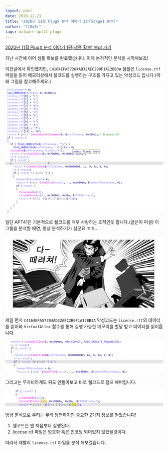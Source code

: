 ```yaml
---
layout: post
date: 2020-12-21
title: "2020년 11월 PlugX 분석 이야기 2편(Stage1 분석)"
author: "f10w3r"
tags: malware apt41 plugx
---
```


[2020년 11월 PlugX 분석 이야기 1편(샘플 확보) 보러 가기](PlugX-1.md)

지난 시간에 이어 샘플 확보를 완료했습니다. 이제 본격적인 분석을 시작해보죠!

이전글에서 확인했지만, `C4164EFA57204AD32AEC2B0F1A12BB3A` 샘플은 `license.rtf` 파일을 읽어 메모리상에서 쉘코드를 실행하는 구조를 가지고 있는 악성코드 입니다.(아래 그림을 참고해주세요.)

![pic1](pic/ida_screen.png?raw=true)


일단 APT41은 기본적으로 쉘코드를 매우 사랑하는 조직인듯 합니다.(글쓴이 피셜) 이 그룹을 분석할 때면, 항상 분석하기가 싫군요 ㅎㅎ..

![pic2](pic/fuckingshellcode.jpg?raw=true)


제일 먼저 `C4164EFA57204AD32AEC2B0F1A12BB3A` 악성코드는 `license.rtf`의 데이터를 읽어와 `VirtualAlloc` 함수를 통해 실행 가능한 메모리를 할당 받고 데이터를 읽어옵니다.

![pic3](pic/스크린샷%202020-12-20%20오후%2010.39.37.png?raw=true)


그리고는 무자비하게도 뒤도 안돌아보고 바로 쉘코드로 점프 해버립니다.

![pic4](pic/스크린샷%202020-12-20%20오후%2010.42.06.png?raw=true)


방금 분석으로 우리는 무려 당연하지만 중요한 2가지 정보를 얻었습니다! 

1. 쉘코드는 맨 처음부터 실행된다.
2. license.rtf 파일은 암호화 혹은 인코딩 되어있지 않았을것이다.

따라서 재빨리 `license.rtf` 파일을 분석 해보겠습니다.